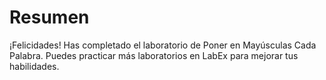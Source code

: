 # Resumen

¡Felicidades! Has completado el laboratorio de Poner en Mayúsculas Cada Palabra. Puedes practicar más laboratorios en LabEx para mejorar tus habilidades.
